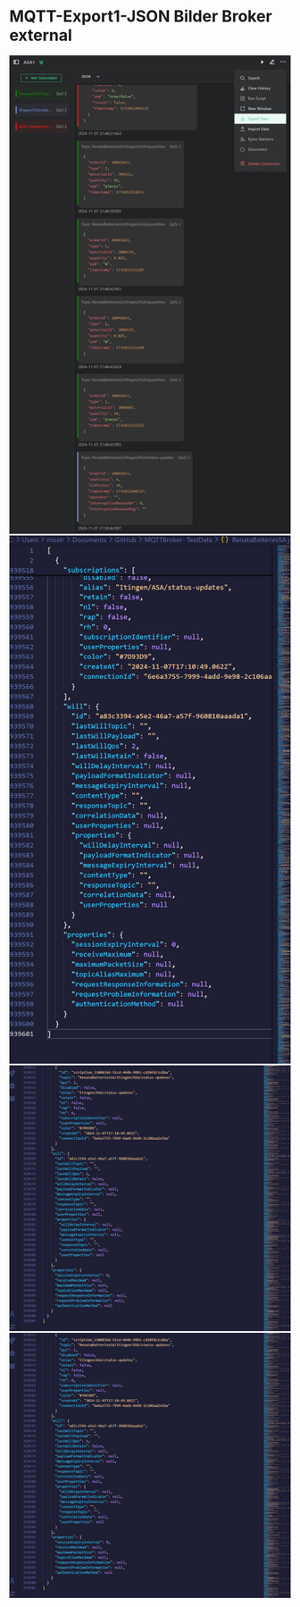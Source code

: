 # MQTT-Export1-JSON Bilder Broker external

![MQTT-Export1-JSON.jpg](9KeKJ9ncE-MQTT-Export1-JSON.jpg)
![MQTT-Export2-JSON.jpg](ZHCmQfVa7-MQTT-Export2-JSON.jpg)![MQTT-Export3-JSON.jpg](M_5gfaQuJ-MQTT-Export3-JSON.jpg)
![MQTT-Export3-JSON.jpg](TEtNCUFaq-MQTT-Export3-JSON.jpg)